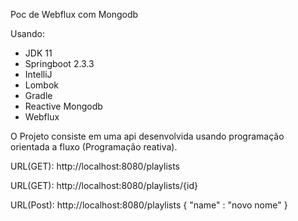 Poc de Webflux com Mongodb

Usando:

* JDK 11
* Springboot 2.3.3
* IntelliJ
* Lombok
* Gradle
* Reactive Mongodb
* Webflux

O Projeto consiste em uma api desenvolvida usando programação orientada a fluxo (Programação reativa).

URL(GET): http://localhost:8080/playlists

URL(GET): http://localhost:8080/playlists/{id}

URL(Post): http://localhost:8080/playlists
{
    "name" : "novo nome"
}
